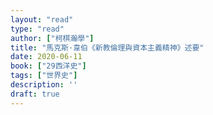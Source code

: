 ```yaml
---
layout: "read"
type: "read"
author: ["柯棋瀚學"]
title: "馬克斯·韋伯《新教倫理與資本主義精神》述要"
date: 2020-06-11
book: ["29西洋史"]
tags: ["世界史"]
description: ''
draft: true
---
```




























